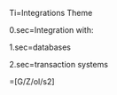 Ti=Integrations Theme

0.sec=Integration with:

1.sec=databases

2.sec=transaction systems

=[G/Z/ol/s2]
